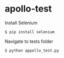 # apollo-test

Install Selenium

`$ pip install selenium`

Navigate to tests folder

`$ python appollo_test.py`
